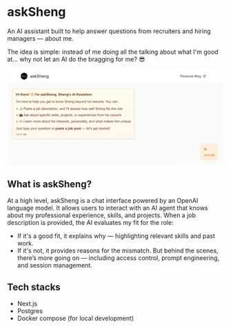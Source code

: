 # askSheng

An AI assistant built to help answer questions from recruiters and hiring managers — about me.

The idea is simple: instead of me doing all the talking about what I'm good at…
why not let an AI do the bragging for me? 😎

![chat interface](docs/chat.png)

## What is askSheng?
At a high level, askSheng is a chat interface powered by an OpenAI language model. It allows users to interact with an AI agent that knows about my professional experience, skills, and projects.
When a job description is provided, the AI evaluates my fit for the role:
- If it's a good fit, it explains why — highlighting relevant skills and past work.
- If it's not, it provides reasons for the mismatch.
But behind the scenes, there’s more going on — including access control, prompt engineering, and session management.

## Tech stacks
- Next.js
- Postgres
- Docker compose (for local development)
